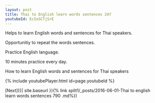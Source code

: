```yaml
---
layout: post
title: Thai to English learn words sentences 247 
youtubeId: EcIoSCTjSrE
---
```

 
 
Helps to learn English words and sentences for Thai speakers.

Opportunitiy to repeat the words sentences. 

Practice English language. 
 
10 minutes practice every day. 
 
How to learn English words and sentences for Thai speakers 
 
{% include youtubePlayer.html id=page.youtubeId %}
 
 
[Next]({{ site.baseurl }}{% link  split1/_posts/2016-06-01-Thai to english learn words sentences 790 .md%})
 
